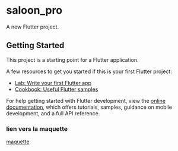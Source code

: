 # saloon_pro

A new Flutter project.

## Getting Started

This project is a starting point for a Flutter application.

A few resources to get you started if this is your first Flutter project:

- [Lab: Write your first Flutter app](https://docs.flutter.dev/get-started/codelab)
- [Cookbook: Useful Flutter samples](https://docs.flutter.dev/cookbook)

For help getting started with Flutter development, view the
[online documentation](https://docs.flutter.dev/), which offers tutorials,
samples, guidance on mobile development, and a full API reference.

### lien vers la maquette

[maquette](https://www.figma.com/proto/V1XLgJAqrzPQebb9aMclWY/Saloon-pro?node-id=1-5374&starting-point-node-id=753%3A7464&t=21ysR4C1GJuMoJUH-1)
